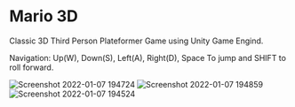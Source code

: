 # Mario 3D

Classic 3D Third Person Plateformer Game using Unity Game Engind.


Navigation: Up(W), Down(S), Left(A), Right(D), Space To jump and SHIFT to roll forward.
 
 
![Screenshot 2022-01-07 194724](https://user-images.githubusercontent.com/83243751/148639851-bed8ed9b-a3bf-4c11-8336-51a87d55b8b0.jpg)
![Screenshot 2022-01-07 194859](https://user-images.githubusercontent.com/83243751/148639853-ce9e1213-daa8-455c-9ebd-919d056e587c.jpg)
![Screenshot 2022-01-07 194524](https://user-images.githubusercontent.com/83243751/148639854-72fe99a5-dabe-49b3-ad01-48213f817708.jpg)
